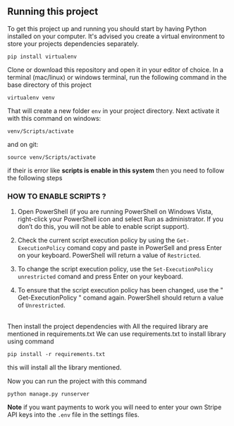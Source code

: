 

## Running this project
To get this project up and running you should start by having Python installed on your computer. It's advised you create a virtual environment to store your projects dependencies separately.
```
pip install virtualenv
```
Clone or download this repository and open it in your editor of choice. In a terminal (mac/linux) or windows terminal, run the following command in the base directory of this project
```
virtualenv venv
```
That will create a new folder `env` in your project directory. Next activate it with this command on windows:
```
venv/Scripts/activate
```
and on git:
```
source venv/Scripts/activate
```
if their is error like **scripts is enable in this system** then you need to follow the following steps
<br>
### HOW TO ENABLE SCRIPTS ?

1. Open PowerShell (if you are running PowerShell on Windows Vista, right-click your PowerShell icon and select
Run as administrator. If you don’t do this, you will not be able to enable script support).

2. Check the current script execution policy by using the ``` Get-ExecutionPolicy ``` comand copy and 
paste in PowerSell and press Enter on your keyboard. PowerShell will return a value of ``` Restricted ```.

3. To change the script execution policy, use the ``` Set-ExecutionPolicy unrestricted ``` comand and press 
Enter on your keyboard. 

3. To ensure that the script execution policy has been changed, use the " Get-ExecutionPolicy " comand 
again. PowerShell should return a value of ``` Unrestricted ```.
<br>
Then install the project dependencies with All the required library are mentioned in requirements.txt
We can use requirements.txt to install library using command

```
pip install -r requirements.txt
```
this will install all the library mentioned.

Now you can run the project with this command

```
python manage.py runserver
```

**Note** if you want payments to work you will need to enter your own Stripe API keys into the `.env` file in the settings files.







